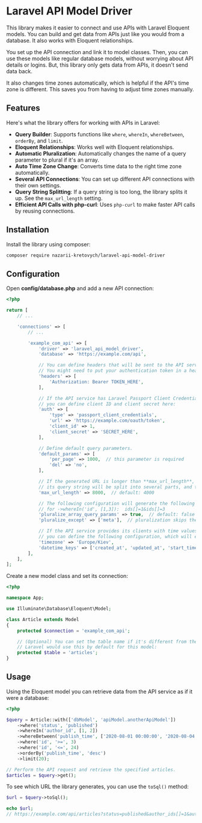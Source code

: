 # Laravel API Model Driver

This library makes it easier to connect and use APIs with Laravel Eloquent models. You can build and get data from APIs just like you would from a database. It also works with Eloquent relationships.

You set up the API connection and link it to model classes. Then, you can use these models like regular database models, without worrying about API details or logins. But, this library only gets data from APIs, it doesn't send data back.

It also changes time zones automatically, which is helpful if the API's time zone is different. This saves you from having to adjust time zones manually.

## Features

Here's what the library offers for working with APIs in Laravel:

* **Query Builder**: Supports functions like `where`, `whereIn`, `whereBetween`, `orderBy`, and `limit`.
* **Eloquent Relationships**: Works well with Eloquent relationships.
* **Automatic Pluralization**: Automatically changes the name of a query parameter to plural if it's an array.
* **Auto Time Zone Change**: Converts time data to the right time zone automatically.
* **Several API Connections**: You can set up different API connections with their own settings.
* **Query String Splitting**: If a query string is too long, the library splits it up. See the `max_url_length` setting.
* **Efficient API Calls with php-curl**: Uses `php-curl` to make faster API calls by reusing connections.

## Installation

Install the library using composer:

```bash
composer require nazarii-kretovych/laravel-api-model-driver
```

## Configuration

Open **config/database.php** and add a new API connection:

```php
<?php

return [
    // ...

    'connections' => [
        // ...

        'example_com_api' => [
            'driver' => 'laravel_api_model_driver',
            'database' => 'https://example.com/api',

            // You can define headers that will be sent to the API service in each request.
            // You might need to put your authentication token in a header.
            'headers' => [
                'Authorization: Bearer TOKEN_HERE',
            ],

            // If the API service has Laravel Passport Client Credentials authentication,
            // you can define client ID and client secret here:
            'auth' => [
                'type' => 'passport_client_credentials',
                'url' => 'https://example.com/oauth/token',
                'client_id' => 1,
                'client_secret' => 'SECRET_HERE',
            ],

            // Define default query parameters.
            'default_params' => [
                'per_page' => 1000,  // this parameter is required
                'del' => 'no',
            ],

            // If the generated URL is longer than **max_url_length**,
            // its query string will be split into several parts, and the data will be retrieved for each part separately.
            'max_url_length' => 8000,  // default: 4000

            // The following configuration will generate the following query string
            // for ->whereIn('id', [1,3]):  ids[]=1&ids[]=3
            'pluralize_array_query_params' => true,  // default: false
            'pluralize_except' => ['meta'],  // pluralization skips these query params

            // If the API service provides its clients with time values in a different time zone,
            // you can define the following configuration, which will enable automatic time zone conversion.
            'timezone' => 'Europe/Kiev',
            'datetime_keys' => ['created_at', 'updated_at', 'start_time', 'end_time'],
        ],
    ],
];
```

Create a new model class and set its connection:

```php
<?php

namespace App;

use Illuminate\Database\Eloquent\Model;

class Article extends Model
{
    protected $connection = 'example_com_api';

    // (Optional) You can set the table name if it's different from the pluralized model name.
    // Laravel would use this by default for this model:
    protected $table = 'articles';
}
```

## Usage

Using the Eloquent model you can retrieve data from the API service as if it were a database:

```php
<?php

$query = Article::with(['dbModel', 'apiModel.anotherApiModel'])
    ->where('status', 'published')
    ->whereIn('author_id', [1, 2])
    ->whereBetween('publish_time', ['2020-08-01 00:00:00', '2020-08-04 23:59:59'])
    ->where('id', '>=', 3)
    ->where('id', '<=', 24)
    ->orderBy('publish_time', 'desc')
    ->limit(20);

// Perform the API request and retrieve the specified articles.
$articles = $query->get();
```

To see which URL the library generates, you can use the `toSql()` method:

```php
$url = $query->toSql();

echo $url;
// https://example.com/api/articles?status=published&author_ids[]=1&author_ids[]=2&min_publish_time=2020-08-01+00%3A00%3A00&max_publish_time=2020-08-04+23%3A59%3A59&min_id=3&max_id=24&order_by=publish_time&sort=desc&per_page=20
```
